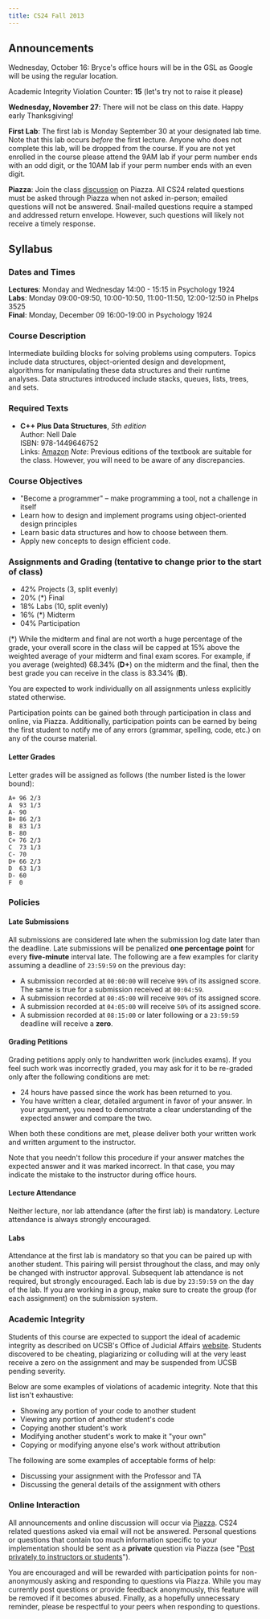 ```yaml
---
title: CS24 Fall 2013
---
```

## Announcements

Wednesday, October 16: Bryce's office hours will be in the
GSL as Google will be using the regular location.

Academic Integrity Violation Counter: __15__ (let's try not to raise it please)

__Wednesday, November 27__: There will not be class on this date. Happy early
Thanksgiving!

__First Lab__: The first lab is Monday September 30 at your designated lab
time. Note that this lab occurs _before_ the first lecture. Anyone who does not
complete this lab, will be dropped from the course. If you are not yet enrolled
in the course please attend the 9AM lab if your perm number ends with an odd
digit, or the 10AM lab if your perm number ends with an even digit.

__Piazza__: Join the class
[discussion](https://piazza.com/ucsb/fall2013/cs24/home) on Piazza. All CS24
related questions must be asked through Piazza when not asked in-person;
emailed questions will not be answered. Snail-mailed questions require a
stamped and addressed return envelope. However, such questions will likely not
receive a timely response.



## Syllabus

### Dates and Times

__Lectures__: Monday and Wednesday 14:00 - 15:15 in Psychology 1924  
__Labs__: Monday 09:00-09:50, 10:00-10:50, 11:00-11:50, 12:00-12:50 in Phelps 3525  
__Final__: Monday, December 09 16:00-19:00 in Psychology 1924



### Course Description

Intermediate building blocks for solving problems using computers. Topics
include data structures, object-oriented design and development, algorithms for
manipulating these data structures and their runtime analyses. Data structures
introduced include stacks, queues, lists, trees, and sets.



### Required Texts

* __C++ Plus Data Structures__, _5th edition_  
  Author: Nell Dale  
  ISBN: 978-1449646752  
  Links: [Amazon](https://www.amazon.com/books/dp/1449646751)
  _Note_: Previous editions of the textbook are suitable for the
  class. However, you will need to be aware of any discrepancies.


### Course Objectives

* "Become a programmer" – make programming a tool, not a challenge in itself
* Learn how to design and implement programs using object-oriented design
  principles
* Learn basic data structures and how to choose between them.
* Apply new concepts to design efficient code.


### Assignments and Grading (tentative to change prior to the start of class)

* 42% Projects (3, split evenly)
* 20% (*) Final
* 18% Labs (10, split evenly)
* 16% (*) Midterm
* 04% Participation

(*) While the midterm and final are not worth a huge percentage of the grade,
your overall score in the class will be capped at 15% above the weighted
average of your midterm and final exam scores. For example, if you average
(weighted) 68.34% (__D+__) on the midterm and the final, then the best
grade you can receive in the class is 83.34% (__B__).

You are expected to work individually on all assignments unless explicitly
stated otherwise.

Participation points can be gained both through participation in class and
online, via Piazza. Additionally, participation points can be earned by being
the first student to notify me of any errors (grammar, spelling, code, etc.) on
any of the course material.


#### Letter Grades

Letter grades will be assigned as follows (the number listed is the lower
bound):

    A+ 96 2/3
    A  93 1/3
    A- 90
    B+ 86 2/3
    B  83 1/3
    B- 80
    C+ 76 2/3
    C  73 1/3
    C- 70
    D+ 66 2/3
    D  63 1/3
    D- 60
    F  0

### Policies

#### Late Submissions

All submissions are considered late when the submission log date later than the
deadline. Late submissions will be penalized __one percentage point__ for every
__five-minute__ interval late. The following are a few examples for clarity
assuming a deadline of `23:59:59` on the previous day:

* A submission recorded at `00:00:00` will receive `99%` of its assigned
  score. The same is true for a submission received at `00:04:59`.
* A submission recorded at `00:45:00` will receive `90%` of its assigned score.
* A submission recorded at `04:05:00` will receive `50%` of its assigned score.
* A submission recorded at `08:15:00` or later following or a `23:59:59`
  deadline will receive a __zero__.


#### Grading Petitions

Grading petitions apply only to handwritten work (includes exams). If you feel
such work was incorrectly graded, you may ask for it to be re-graded only after
the following conditions are met:

* 24 hours have passed since the work has been returned to you.
* You have written a clear, detailed argument in favor of your answer. In your
  argument, you need to demonstrate a clear understanding of the expected
  answer and compare the two.

When both these conditions are met, please deliver both your written work and
written argument to the instructor.

Note that you needn't follow this procedure if your answer matches the expected
answer and it was marked incorrect. In that case, you may indicate the mistake
to the instructor during office hours.


#### Lecture Attendance

Neither lecture, nor lab attendance (after the first lab) is mandatory. Lecture
attendance is always strongly encouraged.

#### Labs

Attendance at the first lab is mandatory so that you can be paired up with
another student. This pairing will persist throughout the class, and may only
be changed with instructor approval. Subsequent lab attendance is not required,
but strongly encouraged. Each lab is due by `23:59:59` on the day of the
lab. If you are working in a group, make sure to create the group (for each
assignment) on the submission system.


### Academic Integrity

Students of this course are expected to support the ideal of academic integrity
as described on UCSB's Office of Judicial Affairs
[website](https://studentconduct.sa.ucsb.edu/academic-integrity). Students
discovered to be cheating, plagiarizing or colluding will at the very least
receive a zero on the assignment and may be suspended from UCSB pending
severity.

Below are some examples of violations of academic integrity. Note that this
list isn't exhaustive:

* Showing any portion of your code to another student
* Viewing any portion of another student's code
* Copying another student's work
* Modifying another student's work to make it "your own"
* Copying or modifying anyone else's work without attribution

The following are some examples of acceptable forms of help:

* Discussing your assignment with the Professor and TA
* Discussing the general details of the assignment with others


### Online Interaction

All announcements and online discussion will occur via
[Piazza](https://piazza.com/ucsb/fall2013/cs24/home). CS24 related questions
asked via email will not be answered. Personal questions or questions that
contain too much information specific to your implementation should be sent as
a __private__ question via Piazza (see "[Post privately to instructors or
students](https://piazza.com/features#)").

You are encouraged and will be rewarded with participation points for
non-anonymously asking and responding to questions via Piazza. While you may
currently post questions or provide feedback anonymously, this feature will be
removed if it becomes abused. Finally, as a hopefully unnecessary reminder,
please be respectful to your peers when responding to questions.
